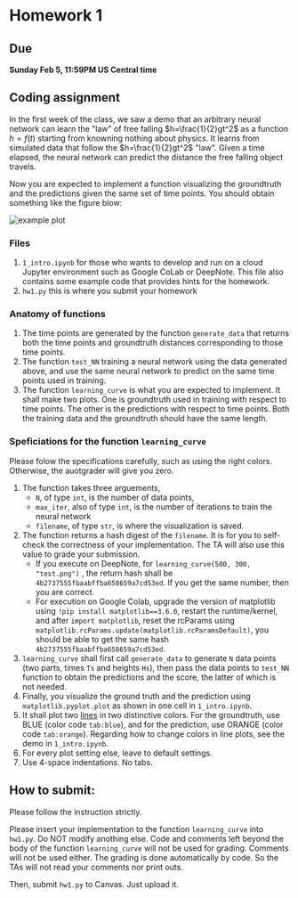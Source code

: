 # Homework 1

## Due  
**Sunday Feb 5, 11:59PM US Central time**

## Coding assignment

In the first week of the class, we saw a demo that an arbitrary neural network can learn the "law" of free falling $h=\frac{1}{2}gt^2$ as a function $h=f(t)$ starting from knowning nothing about physics. It learns from simulated data that follow the $h=\frac{1}{2}gt^2$ "law". Given a time elapsed, the neural network can predict the distance the free falling object travels. 

Now you are expected to implement a function visualizing the groundtruth and the predictions given the same set of time points. You should obtain something like the figure blow:

![example plot](./hw1_result.png)

### Files
1. `1_intro.ipynb` for those who wants to develop and run on a cloud Jupyter environment such as Google CoLab or DeepNote. This file also contains some example code that provides hints for the homework. 
2. `hw1.py` this is where you submit your homework

### Anatomy of functions
1. The time points are generated by the function `generate_data` that returns both the time points and groundtruth distances corresponding to those time points. 
2. The function `test_NN` training a neural network using the data generated above, and use the same neural network to predict on the same time points used in training. 
3. The function `learning_curve` is what you are expected to implement. It shall make two plots. One is groundtruth used in training with respect to time points. The other is the predictions with respect to time points. Both the training data and the groundtruth should have the same length. 

### Speficiations for the function `learning_curve` 

Please folow the specifications carefully, such as using the right colors. Otherwise, the auotgrader will give you zero. 

1. The function takes three arguements, 
   * `N`, of type `int`, is the number of data points, 
   * `max_iter`, also of type `int`, is the number of iterations to train the neural network
   * `filename`, of type `str`, is where the visualization is saved. 
2. The function returns a hash digest of the `filename`. It is for you to self-check the correctness of your implementation. The TA will also use this value to grade your submission. 
   * If you execute on DeepNote, for `learning_curve(500, 300, "test.png")` , the return hash shall be `4b2737555fbaabffba658659a7cd53ed`. If you get the same number, then you are correct. 
   * For execution on Google Colab, upgrade the version of matplotlib using `!pip install matplotlib==3.6.0`, restart the runtime/kernel, and after `import matplotlib`, reset the rcParams using `matplotlib.rcParams.update(matplotlib.rcParamsDefault)`, you should be able to get the same hash `4b2737555fbaabffba658659a7cd53ed`.
3. `learning_curve` shall first call `generate_data` to generate `N` data points (two parts, times `Ts` and heights `Hs`), then pass the data points to `test_NN` function to obtain the predictions and the score, the latter of which is not needed. 
4. Finally, you visualize the ground truth and the prediction using `matplotlib.pyplot.plot` as shown in one cell in `1_intro.ipynb`. 
5. It shall plot two [lines](https://en.wikipedia.org/wiki/Line_chart) in two distinctive colors. For the groundtruth, use BLUE (color code `tab:blue`), and for the prediction, use ORANGE (color code `tab:orange`). Regarding how to change colors in line plots, see the demo in `1_intro.ipynb`. 
6. For every plot setting else, leave to default settings. 
7. Use 4-space indentations. No tabs. 


## How to submit: 

Please follow the instruction strictly. 

Please insert your implementation to the function `learning_curve` into `hw1.py`. Do NOT modify anothing else. Code and comments left beyond the body of the function `learning_curve` will not be used for grading. Comments will not be used either. The grading is done automatically by code. So the TAs will not read your comments nor print outs. 

Then, submit `hw1.py` to Canvas. Just upload it. 
